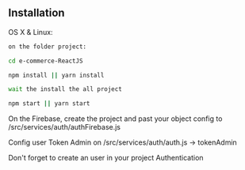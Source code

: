 ## Installation

OS X & Linux:

```sh
on the folder project: 

cd e-commerce-ReactJS

npm install || yarn install

wait the install the all project

npm start || yarn start

```

On the Firebase, create the project and past your object config to /src/services/auth/authFirebase.js

Config user Token Admin on /src/services/auth/auth.js -> tokenAdmin

Don't forget to create an user in your project Authentication
